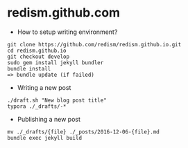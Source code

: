 # redism.github.com

* How to setup writing environment?

```
git clone https://github.com/redism/redism.github.io.git
cd redism.github.io
git checkout develop
sudo gem install jekyll bundler
bundle install
=> bundle update (if failed)
```

* Writing a new post

```
./draft.sh "New blog post title"
typora ./_drafts/-*
```

* Publishing a new post

```
mv ./_drafts/{file} ./_posts/2016-12-06-{file}.md
bundle exec jekyll build
```



